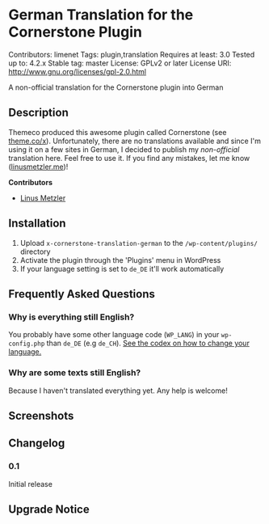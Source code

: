 # German Translation for the Cornerstone Plugin

Contributors: limenet
Tags: plugin,translation
Requires at least: 3.0
Tested up to: 4.2.x
Stable tag: master
License: GPLv2 or later
License URI: http://www.gnu.org/licenses/gpl-2.0.html

A non-official translation for the Cornerstone plugin into German

## Description

Themeco produced this awesome plugin called Cornerstone (see [theme.co/x](http://theme.co/blog/x-version-4-introducing-cornerstone/)). Unfortunately, there are no translations available and since I'm using it on a few sites in German, I decided to publish my *non-official* translation here. Feel free to use it.
If you find any mistakes, let me know ([linusmetzler.me](http://linusmetzler.me))!

**Contributors**

- [Linus Metzler](https://github.com/limenet)

## Installation

1. Upload `x-cornerstone-translation-german` to the `/wp-content/plugins/` directory
1. Activate the plugin through the 'Plugins' menu in WordPress
1. If your language setting is set to `de_DE` it'll work automatically

## Frequently Asked Questions

### Why is everything still English?

You probably have some other language code (`WP_LANG`) in your `wp-config.php` than `de_DE` (e.g `de_CH`). [See the codex on how to change your language.](https://codex.wordpress.org/Installing_WordPress_in_Your_Language)

### Why are some texts still English?

Because I haven't translated everything yet. Any help is welcome!

## Screenshots


## Changelog

### 0.1

Initial release

## Upgrade Notice
